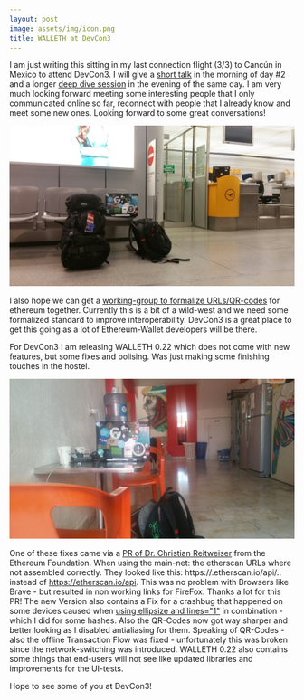 ```yaml
---
layout: post
image: assets/img/icon.png
title: WALLETH at DevCon3
---
```


I am just writing this sitting in my last connection flight (3/3) to Cancún in Mexico to attend DevCon3. I will give a [short talk](https://ethereumfoundation.org/devcon3/sessions/introduction-to-walleth-the-ethereum-android-wallet) in the morning of day #2 and a longer [deep dive session](https://ethereumfoundation.org/devcon3/sessions/deep-dive-into-walleth-the-ethereum-android-wallet/) in the evening of the same day. I am very much looking forward meeting some interesting people that I only communicated online so far, reconnect with people that I already know and meet some new ones. Looking forward to some great conversations!


![](/assets/img/news/cancun_flight.jpg)

I also hope we can get a [working-group to formalize URLs/QR-codes](https://github.com/ethereum/EIPs/pull/681#issuecomment-340258656) for ethereum together. Currently this is a bit of a wild-west and we need some formalized standard to improve interoperability. DevCon3 is a great place to get this going as a lot of Ethereum-Wallet developers will be there.

For DevCon3 I am releasing WALLETH 0.22 which does not come with new features, but some fixes and polising. Was just making some finishing touches in the hostel.

![](/assets/img/news/cancun_hostel.jpg)

 One of these fixes came via a [PR of Dr. Christian Reitweiser](https://github.com/walleth/walleth/pull/73) from the Ethereum Foundation. When using the main-net: the etherscan URLs where not assembled correctly. They looked like this: https://.etherscan.io/api/.. instead of https://etherscan.io/api. This was no problem with Browsers like Brave - but resulted in non working links for FireFox. Thanks a lot for this PR!
The new Version also contains a Fix for a crashbug that happened on some devices caused when [using ellipsize and lines="1"](https://issuetracker.google.com/issues/36950033) in combination - which I did for some hashes. Also the QR-Codes now got way sharper and better looking as I disabled antialiasing for them. Speaking of QR-Codes - also the offline Transaction Flow was fixed - unfortunately this was broken since the network-switching was introduced.
WALLETH 0.22 also contains some things that end-users will not see like updated libraries and improvements for the UI-tests.

Hope to see some of you at DevCon3!
